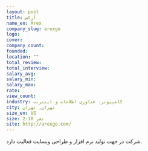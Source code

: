 ```yaml
---
layout: post
title: آرکس
name_en: Arex
company_slug: arexgo
logo:
cover:
company_count:
founded:
location: ""
total_review:
total_interview:
salary_avg:
salary_min:
salary_max:
rate:
view_count:
industry: کامپیوتر، فناوری اطلاعات و اینترنت
city: تهران, تهران
size_en: VS
size: 2-10 نفر
site: http://arexgo.com/
---
```


شرکت در جهت تولید نرم افزار و طراحی وبسایت فعالیت دارد.